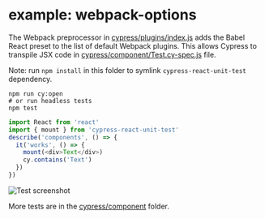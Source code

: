 # example: webpack-options

The Webpack preprocessor in [cypress/plugins/index.js](cypress/plugins/index.js) adds the Babel React preset to the list of default Webpack plugins. This allows Cypress to transpile JSX code in [cypress/component/Test.cy-spec.js](cypress/component/Test.cy-spec.js) file.

Note: run `npm install` in this folder to symlink `cypress-react-unit-test` dependency.

```shell
npm run cy:open
# or run headless tests
npm test
```

```js
import React from 'react'
import { mount } from 'cypress-react-unit-test'
describe('components', () => {
  it('works', () => {
    mount(<div>Text</div>)
    cy.contains('Text')
  })
})
```

![Test screenshot](images/test.png)

More tests are in the [cypress/component](cypress/component) folder.
